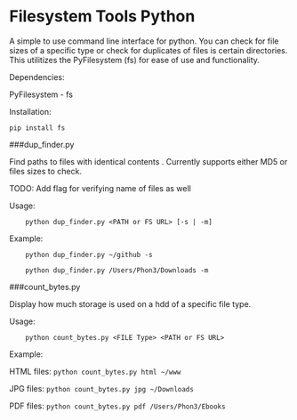Filesystem Tools Python
======================

A simple to use command line interface for python. You can check for file sizes of a specific type or check for duplicates of files is certain directories. This utilitizes the PyFilesystem (fs) for ease of use and functionality.

Dependencies:

PyFilesystem - fs

Installation:
```
pip install fs
```



###dup_finder.py

Find paths to files with identical contents . Currently supports either MD5 or files sizes to check.

TODO: Add flag for verifying name of files as well

Usage:
```
    python dup_finder.py <PATH or FS URL> [-s | -m]
```

Example:
```
    python dup_finder.py ~/github -s
```
```
    python dup_finder.py /Users/Phon3/Downloads -m
```


###count_bytes.py

Display how much storage is used on a hdd of a specific file type.

Usage:
```
    python count_bytes.py <FILE Type> <PATH or FS URL>
```

Example:

HTML files: `python count_bytes.py html ~/www`

JPG files: `python count_bytes.py jpg ~/Downloads`

PDF files: `python count_bytes.py pdf /Users/Phon3/Ebooks`